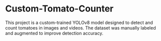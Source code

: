 # Custom-Tomato-Counter
This project is a custom-trained YOLOv8 model designed to detect and count tomatoes in images and videos. The dataset was manually labeled and augmented to improve detection accuracy.
